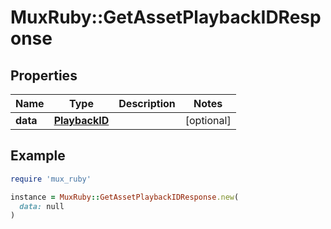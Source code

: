 # MuxRuby::GetAssetPlaybackIDResponse

## Properties

| Name | Type | Description | Notes |
| ---- | ---- | ----------- | ----- |
| **data** | [**PlaybackID**](.md) |  | [optional] |

## Example

```ruby
require 'mux_ruby'

instance = MuxRuby::GetAssetPlaybackIDResponse.new(
  data: null
)
```


